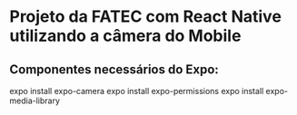 # Projeto da FATEC  com React Native utilizando a câmera do Mobile

## Componentes necessários do Expo:

expo install expo-camera
expo install expo-permissions
expo install expo-media-library


